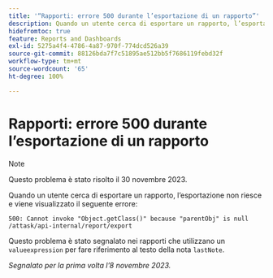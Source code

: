 ```yaml
---
title: '“Rapporti: errore 500 durante l’esportazione di un rapporto”'
description: Quando un utente cerca di esportare un rapporto, l’esportazione non riesce e viene visualizzato l’errore 500.
hidefromtoc: true
feature: Reports and Dashboards
exl-id: 5275a4f4-4786-4a87-970f-774dcd526a39
source-git-commit: 88126bda7f7c51895ae512bb5f7686119febd32f
workflow-type: tm+mt
source-wordcount: '65'
ht-degree: 100%

---
```


# Rapporti: errore 500 durante l’esportazione di un rapporto

>[!NOTE]
>
>Questo problema è stato risolto il 30 novembre 2023.

Quando un utente cerca di esportare un rapporto, l’esportazione non riesce e viene visualizzato il seguente errore:

```
500: Cannot invoke "Object.getClass()" because "parentObj" is null /attask/api-internal/report/export
```

Questo problema è stato segnalato nei rapporti che utilizzano un `valueexpression` per fare riferimento al testo della nota `lastNote`.

_Segnalato per la prima volta l’8 novembre 2023._
